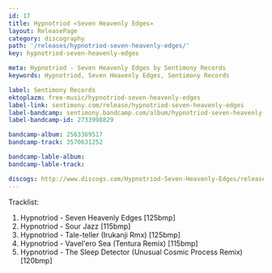 ```yaml
---
id: 17
title: Hypnotriod «Seven Heavenly Edges»
layout: ReleasePage
category: discography
path: '/releases/hypnotriod-seven-heavenly-edges/'
key: hypnotriod-seven-heavenly-edges

meta: Hypnotriod - Seven Heavenly Edges by Sentimony Records
keywords: Hypnotriod, Seven Heavenly Edges, Sentimony Records

label: Sentimony Records
ektoplazm: free-music/hypnotriod-seven-heavenly-edges
label-link: sentimony.com/release/hypnotriod-seven-heavenly-edges
label-bandcamp: sentimony.bandcamp.com/album/hypnotriod-seven-heavenly-edges
label-bandcamp-id: 2733998829

bandcamp-album: 2563369517
bandcamp-track: 3570631252

bandcamp-lable-album: 
bandcamp-lable-track: 

discogs: http://www.discogs.com/Hypnotriod-Seven-Heavenly-Edges/release/3618882
---
```


<!-- <iframe width="100%" height="166" scrolling="no" frameborder="no" src="https://w.soundcloud.com/player/?url=https%3A//api.soundcloud.com/tracks/52257086&amp;color=ff5500&amp;auto_play=false&amp;hide_related=false&amp;show_comments=true&amp;show_user=true&amp;show_reposts=false"></iframe> -->

<!-- <div class="embed-responsive embed-responsive-4by3">
	<iframe class="embed-responsive-item" src="//coub.com/embed/6zz38?muted=false&autostart=false&originalSize=false&hideTopBar=false&startWithHD=true"></iframe>
</div> -->

Tracklist:

01. Hypnotriod - Seven Heavenly Edges [125bmp] 
02. Hypnotriod - Sour Jazz [115bmp] 
03. Hypnotriod - Tale-teller (Irukanji Rmx) [125bmp] 
04. Hypnotriod - Vavel'ero Sea (Tentura Remix) [115bmp] 
05. Hypnotriod - The Sleep Detector (Unusual Cosmic Process Remix) [120bmp]
